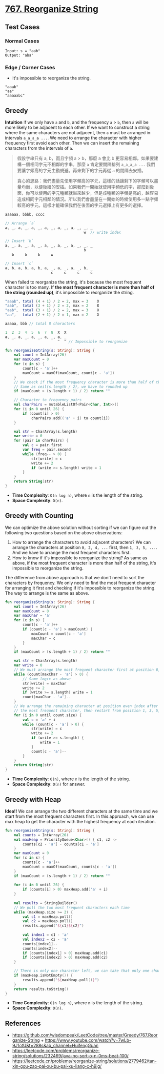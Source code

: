 # [767. Reorganize String](https://leetcode.com/problems/reorganize-string/)

## Test Cases
### Normal Cases
```
Input: s = "aab"
Output: "aba"
```

### Edge / Corner Cases
* It's impossible to reorganize the string. 
```
"aaab"
"aa"
"aaaaabc"
```

## Greedy
**Intuition** If we only have `a` and `b`, and the frequency `a` > `b`, then `a` will be more likely to be adjacent to each other. If we want to construct a string where the same characters are not adjacent, then `a` must be arranged in intervals `a_a_a_a ...`. We need to arrange the character with higher frequency first avoid each other. Then we can insert the remaining characters from the intervals of `a`.

> 假設字串只有 a, b，而且字頻 a > b，那麼 a 會比 b 更容易相鄰。如果要建構一個相同字元不相鄰的字串，那麼 `a` 肯定要間隔排列 `a_a_a_a ...` 我們要讓字頻高的字元主動規避。再來剩下的字元再從 `a` 的間隔去安插。
> 
> 貪心的思路：我們盡量先使用字頻高的字元，這樣的話讓剩下的字頻可以盡量均衡，以便後續的安插。如果我們一開始就使用字頻低的字，那麼到後面，你可以使用的字元種類就越來越少，但是該種類的字頻是高的，越容易造成相同字元相鄰的情況。所以我們會盡量在一開始的時候使用多一點字頻較高的字元，這樣才能確保我們在後面的字元選擇上有更多的選擇。

```js
aaaaaa, bbbb, cccc

// Arrange `a`
a, _, a, _, a, _, a, _, a, _, a, _, _, _
                                    w  // write index

// Insert `b`
a, _, a, _, a, _, a, _, a, _, a, _, _, _
                                    b
   b     b     b     w

// Insert `c` 
a, b, a, b, a, b, a, _, a, _, a, _, b, _
                     c     c     c     c 
```

When failed to reorganize the string, it's because the most frequent character is too many. If **the most frequent character is more than half of the string (rounded up)**, it's impossible to reorganize the string.

```js
"aaab", total (4 + 1) / 2 = 2, max = 3    X
"aab",  total (3 + 1) / 2 = 2, max = 2    O
"aab",  total (3 + 1) / 2 = 2, max = 3    X
"aa",   total (2 + 1) / 2 = 1, max = 2    X

aaaaa, bbb // total 8 characters

1  2  3  4  5  6  7  8  X  X
a, _, a, _, a, _, a, _, a, _
                        ^  ^ // Impossible to reorganize
```

```kotlin
fun reorganizeString(s: String): String {
    val count = IntArray(26)
    var maxCount = 0
    for (c in s) {
        count[c - 'a']++
        maxCount = maxOf(maxCount, count[c - 'a'])
    }
    // We check if the most frequency character is more than half of the string
    // Same as ceil(s.length / 2), we have to rounded up
    if (maxCount > (s.length + 1) / 2) return ""

    // Character to frequency pairs
    val charPairs = mutableListOf<Pair<Char, Int>>()
    for (i in 0 until 26) {
        if (count[i] > 0)
            charPairs.add(('a' + i) to count[i])
    }

    val str = CharArray(s.length)
    var write = 0
    for (pair in charPairs) {
        val c = pair.first
        var freq = pair.second
        while (freq-- > 0) {
            str[write] = c
            write += 2
            if (write >= s.length) write = 1
        }
    }
    return String(str)
}
```

* **Time Complexity**: `O(n log n)`, where `n` is the length of the string.
* **Space Complexity**: `O(n)`.

## Greedy with Counting
We can optimize the above solution without sorting if we can figure out the following two questions based on the above observations:
1. How to arrange the characters to avoid adjacent characters? We can arrange the characters at position `0, 2, 4, ...` first, then `1, 3, 5, ...`. And we have to arrange the most frequent characters first.
2. How to know if it's impossible to reorganize the string? As same as above, if the most frequent character is more than half of the string, it's impossible to reorganize the string.

The difference from above approach is that we don't need to sort the characters by frequency. We only need to find the most frequent character for arranging it first and checking if it's impossible to reorganize the string. The way to arrange is the same as above.

```kotlin
fun reorganizeString(s: String): String {
    val count = IntArray(26)
    var maxCount = 0
    var maxChar = 'a'
    for (c in s) {
        count[c - 'a']++
        if (count[c - 'a'] > maxCount) {
            maxCount = count[c - 'a']
            maxChar = c
        }
    }
    if (maxCount > (s.length + 1) / 2) return ""

    val str = CharArray(s.length)
    var write = 0
    // We must arrange the most frequent character first at position 0, 2, 4, ...
    while (count[maxChar - 'a'] > 0) {
        // Same logic as above
        str[write] = maxChar
        write += 2
        if (write >= s.length) write = 1
        count[maxChar - 'a']--
    }
    // We arrange the remaining character at position even index after 
    // the most frequent character, then restart from position 1, 3, 5, ...
    for (i in 0 until count.size) {
        val c = 'a' + i
        while (count[c - 'a'] > 0) {
            str[write] = c
            write += 2
            if (write >= s.length) {
                write = 1
            }
            count[c - 'a']--
        }
    }
    return String(str)
}
```
* **Time Complexity**: `O(n)`, where `n` is the length of the string.
* **Space Complexity**: `O(n)` for answer.


## Greedy with Heap
**Idea!!** We can arrange the two different characters at the same time and we start from the most frequent characters first. In this approach, we can use max heap to get the character with the highest frequency at each iteration.

```kotlin
fun reorganizeString(s: String): String {
    val counts = IntArray(26)
    val maxHeap = PriorityQueue<Char>() { c1, c2 ->
        counts[c2 - 'a'] - counts[c1 - 'a']
    }
    var maxCount = 0
    for (c in s) {
        counts[c - 'a']++
        maxCount = maxOf(maxCount, counts[c - 'a'])
    }
    if (maxCount > (s.length + 1) / 2) return ""
    
    for (i in 0 until 26) {
        if (counts[i] > 0) maxHeap.add('a' + i)
    }
    
    val results = StringBuilder()
    // We poll the two most frequent characters each time
    while (maxHeap.size >= 2) {
        val c1 = maxHeap.poll()
        val c2 = maxHeap.poll()
        results.append("${c1}${c2}")
        
        val index1 = c1 - 'a'
        val index2 = c2 - 'a'
        counts[index1]--
        counts[index2]--
        if (counts[index1] > 0) maxHeap.add(c1)
        if (counts[index2] > 0) maxHeap.add(c2)
    }

    // There is only one character left, we can take that only one character
    if (maxHeap.isNotEmpty()) {
        results.append("${maxHeap.poll()}")
    }
    return results.toString()
}
```
* **Time Complexity**: `O(n log n)`, where `n` is the length of the string.
* **Space Complexity**: `O(n)`.

## References
* https://github.com/wisdompeak/LeetCode/tree/master/Greedy/767.Reorganize-String + https://www.youtube.com/watch?v=7wLb-9J1otU&t=288s&ab_channel=HuifengGuan
* https://leetcode.com/problems/reorganize-string/solutions/232469/java-no-sort-o-n-0ms-beat-100/
* https://leetcode.cn/problems/reorganize-string/solutions/2779462/tan-xin-gou-zao-pai-xu-bu-pai-xu-liang-c-h9jg/